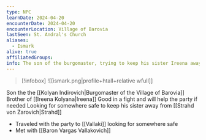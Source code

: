 ```yaml
---
type: NPC
learnDate: 2024-04-20 
encounterDate: 2024-04-20
encounterLocation: Village of Barovia
lastSeen: St. Andral's Church
aliases:
  - Ismark
alive: true 
affiliatedGroups: 
info: The son of the burgomaster, trying to keep his sister Ireena away from Strahd, traveling with the party to somewhere safe
---
```

>[!infobox]
>![[ismark.png\|profile+htall+relative wfull]]

Son the the [[Kolyan Indirovich|Burgomaster of the Village of Barovia]] 
Brother of [[Ireena Kolyana|Ireena]] 
Good in a fight and will help the party if needed
Looking for somewhere safe to keep his sister away from [[Strahd von Zarovich|Strahd]] 
- Traveled with the party to [[Vallaki]] looking for somewhere safe
- Met with [[Baron Vargas Vallakovich]] 